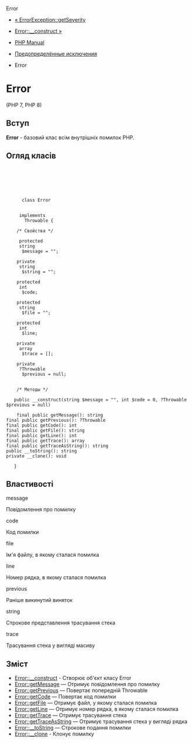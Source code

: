 Error

-   [« ErrorException::getSeverity](errorexception.getseverity.html)
    
-   [Error::\_\_construct »](error.construct.html)
    
-   [PHP Manual](index.html)
    
-   [Предопределённые исключения](reserved.exceptions.html)
    
-   Error
    

# Error

(PHP 7, PHP 8)

## Вступ

**Error** - базовий клас всім внутрішніх помилок PHP.

## Огляд класів

```classsynopsis

     
    

    
     
      class Error
     

     implements 
       Throwable {

    /* Свойства */
    
     protected
     string
      $message = "";

    private
     string
      $string = "";

    protected
     int
      $code;

    protected
     string
      $file = "";

    protected
     int
      $line;

    private
     array
      $trace = [];

    private
     ?Throwable
      $previous = null;


    /* Методы */
    
   public __construct(string $message = "", int $code = 0, ?Throwable $previous = null)

    final public getMessage(): string
final public getPrevious(): ?Throwable
final public getCode(): int
final public getFile(): string
final public getLine(): int
final public getTrace(): array
final public getTraceAsString(): string
public __toString(): string
private __clone(): void

   }
```

## Властивості

message

Повідомлення про помилку

code

Код помилки

file

Ім'я файлу, в якому сталася помилка

line

Номер рядка, в якому сталася помилка

previous

Раніше викинутий виняток

string

Строкове представлення трасування стека

trace

Трасування стека у вигляді масиву

## Зміст

-   [Error::\_\_construct](error.construct.html) - Створює об'єкт класу Error
-   [Error::getMessage](error.getmessage.html) — Отримує повідомлення про помилку
-   [Error::getPrevious](error.getprevious.html) — Повертає попередній Throwable
-   [Error::getCode](error.getcode.html) — Повертає код помилки
-   [Error::getFile](error.getfile.html) — Отримує файл, у якому сталася помилка
-   [Error::getLine](error.getline.html) — Отримує номер рядка, в якому сталася помилка
-   [Error::getTrace](error.gettrace.html) — Отримує трасування стека
-   [Error::getTraceAsString](error.gettraceasstring.html) — Отримує трасування стека у вигляді рядка
-   [Error::\_\_toString](error.tostring.html) — Строкове подання помилки
-   [Error::\_\_clone](error.clone.html) - Клонує помилку